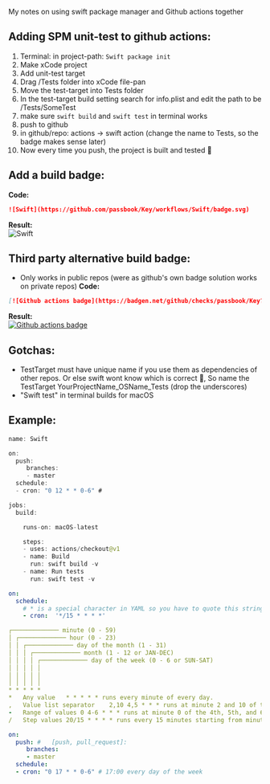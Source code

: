 My notes on using swift package manager and Github actions together<!--more-->

## Adding SPM unit-test to github actions:

1. Terminal: in project-path: `Swift package init`
2. Make xCode project
3. Add unit-test target
4. Drag /Tests folder into xCode file-pan
5. Move the test-target into Tests folder
6. In the test-target build setting search for info.plist and edit the path to be /Tests/SomeTest
7. make sure `swift build` and `swift test` in terminal works
7. push to github
8. in github/repo: actions -> swift action (change the name to Tests, so the badge makes sense later)
9. Now every time you push, the project is built and tested 🎉

## Add a build badge:
**Code:**  
```markdown
![Swift](https://github.com/passbook/Key/workflows/Swift/badge.svg)
```
**Result:**   
![Swift](https://github.com/passbook/Key/workflows/Swift/badge.svg)

## Third party alternative build badge:
- Only works in public repos (were as github's own badge solution works on private repos)
**Code:**  
```markdown
[![Github actions badge](https://badgen.net/github/checks/passbook/Key?icon=github&label=Build%20Status)](https://github.com/passbook/Key/actions)
```
**Result:**  
[![Github actions badge](https://badgen.net/github/checks/passbook/Key?icon=github&label=Build%20Status)](https://github.com/passbook/Key/actions)

## Gotchas:
- TestTarget must have unique name if you use them as dependencies of other repos. Or else swift wont know which is correct 🤷, So name the TestTarget YourProjectName_OSName_Tests (drop the underscores)
- "Swift test" in terminal builds for macOS

## Example:

```swift
name: Swift

on:
  push:
     branches:
     - master
  schedule:
  - cron: "0 12 * * 0-6" #

jobs:
  build:

    runs-on: macOS-latest

    steps:
    - uses: actions/checkout@v1
    - name: Build
      run: swift build -v
    - name: Run tests
      run: swift test -v
```


```yml
on:
  schedule:
    # * is a special character in YAML so you have to quote this string
    - cron:  '*/15 * * * *'

┌───────────── minute (0 - 59)
│ ┌───────────── hour (0 - 23)
│ │ ┌───────────── day of the month (1 - 31)
│ │ │ ┌───────────── month (1 - 12 or JAN-DEC)
│ │ │ │ ┌───────────── day of the week (0 - 6 or SUN-SAT)
│ │ │ │ │                                   
│ │ │ │ │
│ │ │ │ │
* * * * *
*	Any value	* * * * * runs every minute of every day.
,	Value list separator	2,10 4,5 * * * runs at minute 2 and 10 of the 4th and 5th hour of every day.
-	Range of values	0 4-6 * * * runs at minute 0 of the 4th, 5th, and 6th hour.
/	Step values	20/15 * * * * runs every 15 minutes starting from minute 20 through 59 (minutes 20, 35, and 50).

on:
  push: #   [push, pull_request]:
     branches:
     - master
  schedule:
  - cron: "0 17 * * 0-6" # 17:00 every day of the week
```
